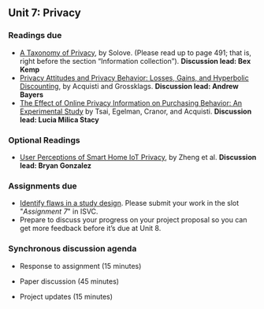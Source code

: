 ## Unit 7: Privacy

### Readings due

  - [A Taxonomy of Privacy](https://www.law.upenn.edu/journals/lawreview/articles/volume154/issue3/Solove154U.Pa.L.Rev.477\(2006\).pdf), by Solove. (Please read up to page 491; that is, right before the section “Information collection”). **Discussion lead: Bex Kemp**
  - [Privacy Attitudes and Privacy Behavior: Losses, Gains, and Hyperbolic Discounting](http://www.heinz.cmu.edu/~acquisti/papers/acquisti_grossklags_eis_refs.pdf), by Acquisti and Grossklags. **Discussion lead: Andrew Bayers**
  - [The Effect of Online Privacy Information on Purchasing Behavior: An Experimental Study](http://www.guanotronic.com/~serge/papers/isr10.pdf) by Tsai, Egelman, Cranor, and Acquisti. **Discussion lead: Lucia Milica Stacy**


### Optional Readings

  - [User Perceptions of Smart Home IoT Privacy](https://dl.acm.org/doi/pdf/10.1145/3274469), by Zheng et al. **Discussion lead: Bryan Gonzalez**

### Assignments due

  - [Identify flaws in a study design](/assignments/study-design-flaws.md). Please submit your work in the slot "*Assignment 7*" in ISVC.
  - Prepare to discuss your progress on your project proposal so you can get more feedback before it’s due at Unit 8.



### Synchronous discussion agenda

  - Response to assignment (15 minutes)

  - Paper discussion (45 minutes)

  - Project updates (15 minutes)
